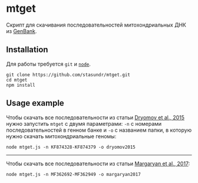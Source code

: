 # mtget
Скрипт для скачивания последовательностей митохондриальных ДНК из [GenBank](https://www.ncbi.nlm.nih.gov/genbank/).

## Installation
Для работы требуется ```git``` и [```node```](https://nodejs.org).

```
git clone https://github.com/stasundr/mtget.git
cd mtget
npm install
```

## Usage example
Чтобы скачать все последовательности из статьи [Dryomov et al., 2015](https://www.nature.com/ejhg/journal/v23/n10/pdf/ejhg2014286a.pdf) нужно запустить ```mtget``` с двумя параметрами: ```-n``` с номерами последовательностей в генном банке и ```-o``` с названием папки, в которую нужно скачать митохондриальные геномы:

```
node mtget.js -n KF874328-KF874379 -o dryomov2015
```

---
Чтобы скачать все последовательности из статьи [Margaryan et al., 2017](http://www.cell.com/current-biology/pdf/S0960-9822(17)30695-4.pdf):

```
node mtget.js -n MF362692-MF362949 -o margaryan2017
```